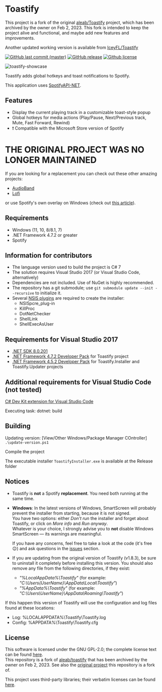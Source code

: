 # Toastify

This project is a fork of the original [aleab/Toastify](https://github.com/aleab/toastify) project, which has been archived by the owner on Feb 2, 2023. This fork is intended to keep the project alive and functional, and maybe add new features and improvements.

Another updated working version is available from  [IceyFL/Toastify](https://github.com/IceyFL/Fixed-Toastify)


[![GitHub last commit (master)](https://img.shields.io/github/last-commit/IGZmanuelMartinVivaldi/toastify/master.svg?label=Last%20Commit&maxAge=60)][commits]
[![GitHub release](https://img.shields.io/github/release/IGZmanuelMartinVivaldi/toastify.svg?label=Release&maxAge=60)][release-latest]
[![Github license](https://img.shields.io/badge/License-GPL%20v2-blue.svg?maxAge=86400)][license]

![toastify-showcase][toastify-showcase]

Toastify adds global hotkeys and toast notifications to Spotify.

This application uses [SpotifyAPI-NET][SpotifyAPI-NET].

## Features
* Display the current playing track in a customizable toast-style popup
* Global hotkeys for media actions (Play/Pause, Next/Previous track, Mute, Fast Forward, Rewind)
* :heavy_exclamation_mark: Compatible with the Microsoft Store version of Spotify

# THE ORIGINAL PROJECT WAS NO LONGER MAINTAINED
If you are looking for a replacement you can check out these other amazing projects:
- [AudioBand](https://github.com/AudioBand/AudioBand)
- [Lofi](https://github.com/dvx/lofi)

or use Spotify's own overlay on Windows (check out [this article](https://www.alphr.com/spotify-overlay-with-game-windows/)).


## Requirements
* Windows (11, 10, 8/8.1, 7)
* .NET Framework 4.7.2 or greater
* Spotify 


## Information for contributors
* The language version used to build the project is C# 7
* The solution requires Visual Studio 2017 (or Visual Studio Code, alternatively)
* Dependencies are not included. Use of NuGet is highly recommended.
* The repository has a git submodule; use `git submodule update --init --recursive` to initialize it.
* Several [NSIS plugins](https://nsis.sourceforge.io/Category:Plugins) are required to create the installer:
	* NSISpcre_plug-in
	* KillProc
	* DotNetChecker
	* ShellLink
	* ShellExecAsUser


## Requirements for Visual Studio 2017
* [.NET SDK 8.0.201](https://aka.ms/donet/download)
* [.NET Framework 4.7.2 Developer Pack](https://aka.ms/msbuild/developerpacks) for Toastify project
* [.NET Framework 4.5.2 Developer Pack](https://aka.ms/msbuild/developerpacks) for Toastify.Installer and Toastify.Updater projects

## Additional requirements for Visual Studio Code (not tested)
[C# Dev Kit extension for Visual Studio Code](https://marketplace.visualstudio.com/items?itemName=ms-dotnettools.csharp)

Executing task: dotnet: build 

## Building

Updating version: [View/Other Windows/Package Manager COntroller]
	`.\update-version.ps1`

Compile the project

The executable installer `ToastifyInstaller.exe` is available at the Release folder


## Notices
* Toastify is **not** a Spotify **replacement**. You need both running at the same time.
* **Windows**: In the latest versions of Windows, SmartScreen will probably prevent the installer from starting, because it is not signed.  
  You have two options: either *Don't run* the installer and forget about Toastify, or click on *More info* and *Run anyway*.  
  Whatever is your choice, I strongly advise you to **not** disable Windows SmartScreen — its warnings are meaningful.  

  If you have any concerns, feel free to take a look at the code (it's free :wink:) and ask questions in the [issues][issues] section.
* If you are updating from the original version of Toastify (v1.8.3), be sure to uninstall it completely before installing this version. You should also remove any file from the following directories, if they exist:
  - *"%LocalAppData%\Toastify"* (for example: *"C:\Users\{UserName}\AppData\Local\Toastify"*)
  - *"%AppData%\Toastify"* (for example: *"C:\Users\\UserName}\AppData\Roaming\Toastify"*)

If this happen this version of Toastify will use the configuration and log files found at these locations:
* Log: 		%LOCALAPPDATA%\Toastify\Toastify.log
* Config: 	%APPDATA%\Toastify\Toastify.cfg


## License
This software is licensed under the GNU GPL-2.0; the complete license text can be found [here][license].  
This repository is a fork of [aleab/toastify](https://github.com/aleab/toastify) that has been archived by the owner on Feb 2, 2023.
See also the [original project](https://github.com/nachmore/toastify) this repository is a fork of.

This project uses third-party libraries; their verbatim licenses can be found [here][license-3rdparty].


[//]: # (Links)

[toastify-showcase]: <https://raw.githubusercontent.com/aleab/toastify/gh-pages/img/toastify-showcase.png>
[license]: </LICENSE>
[license-3rdparty]: </LICENSE-3RD-PARTY>

[release-latest]: <https://github.com/IGZmanuelMartinVivaldi/toastify/releases/latest>
[commits]: <https://github.com/IGZmanuelMartinVivaldi/toastify/commits/master>
[issues]: <https://github.com/IGZmanuelMartinVivaldi/toastify/issues>

[aleab/toastify@github]: <https://github.com/aleab/toastify/>
[SpotifyAPI-NET]: <https://github.com/JohnnyCrazy/SpotifyAPI-NET>
